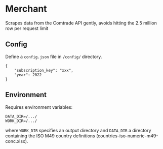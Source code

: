 # Merchant
Scrapes data from the Comtrade API gently, avoids hitting the 2.5 million row per request limit

## Config
Define a `config.json` file in `/config/` directory.

```
{
    "subscription_key": "xxx",
    "year": 2022
}
```

## Environment
Requires environment variables:
```
DATA_DIR=/.../
WORK_DIR=/.../
```
where `WORK_DIR` specifies an output directory and `DATA_DIR` a directory containing the ISO M49 country definitions (countries-iso-numeric-m49-conc.xlsx).